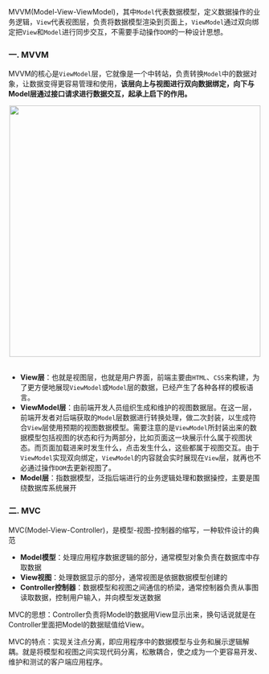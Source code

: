 <!-- ---
title: Vue基础系列之MVVM与MVC的区别
date: 2022-10-28
tags: Vue基础系列
set: BaseVue
--- -->

MVVM(Model-View-ViewModel)，其中`Model`代表数据模型，定义数据操作的业务逻辑，`View`代表视图层，负责将数据模型渲染到页面上，`ViewModel`通过双向绑定把`View`和`Model`进行同步交互，不需要手动操作`DOM`的一种设计思想。

### 一. MVVM 

MVVM的核心是`ViewModel`层，它就像是一个中转站，负责转换`Model`中的数据对象，让数据变得更容易管理和使用，**该层向上与视图进行双向数据绑定，向下与Model层通过接口请求进行数据交互，起承上启下的作用。**

<div style="display:flex;justify-content:center;"><img src="https://zhangmingemma.github.io/dist/images/2022-10-28/1.png" style="display:inline-block; margin-bottom:16px; width:500px;"></div>

* **View层**：也就是视图层，也就是用户界面，前端主要由`HTML`、`CSS`来构建，为了更方便地展现`ViewModel`或`Model`层的数据，已经产生了各种各样的模板语言。
* **ViewModel层**：由前端开发人员组织生成和维护的视图数据层。在这一层，前端开发者对后端获取的`Model`层数据进行转换处理，做二次封装，以生成符合`View`层使用预期的视图数据模型。需要注意的是`ViewModel`所封装出来的数据模型包括视图的状态和行为两部分，比如页面这一块展示什么属于视图状态。而页面加载进来时发生什么，点击发生什么，这些都属于视图交互。由于`ViewModel`实现双向绑定，`ViewModel`的内容就会实时展现在`View`层，就再也不必通过操作`DOM`去更新视图了。
* **Model层**：指数据模型，泛指后端进行的业务逻辑处理和数据操控，主要是围绕数据库系统展开

### 二. MVC 

MVC(Model-View-Controller)，是模型-视图-控制器的缩写，一种软件设计的典范

* **Model模型**：处理应用程序数据逻辑的部分，通常模型对象负责在数据库中存取数据
* **View视图**：处理数据显示的部分，通常视图是依据数据模型创建的
* **Controller控制器**：数据模型和视图之间通信的桥梁，通常控制器负责从事图读取数据，控制用户输入，并向模型发送数据

MVC的思想：Controller负责将Model的数据用View显示出来，换句话说就是在Controller里面把Model的数据赋值给View。

MVC的特点：实现关注点分离，即应用程序中的数据模型与业务和展示逻辑解耦。就是将模型和视图之间实现代码分离，松散耦合，使之成为一个更容易开发、维护和测试的客户端应用程序。
